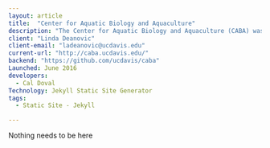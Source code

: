 ```yaml
---
layout: article
title:  "Center for Aquatic Biology and Aquaculture"
description: "The Center for Aquatic Biology and Aquaculture (CABA) was established to provide leadership, focus, and support to University of California Davis researchers in addressing problems associated with California’s cultured and wild aquatic biological resources."
client: "Linda Deanovic"
client-email: "ladeanovic@ucdavis.edu"
current-url: "http://caba.ucdavis.edu/"
backend: "https://github.com/ucdavis/caba"
Launched: June 2016
developers:
  - Cal Doval
Technology: Jekyll Static Site Generator
tags:
  - Static Site - Jekyll

---
```


Nothing needs to be here

